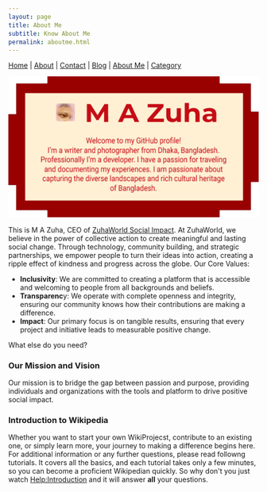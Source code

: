 ```yaml
---
layout: page
title: About Me
subtitle: Know About Me
permalink: aboutme.html
---
```

[Home](./) | [About](./about) | [Contact](./contact) | [Blog](./blog) | [About Me](./aboutme.html) | [Category](./category)

![Social Image](/assets/img/social-image.png)

This is M A Zuha, CEO of [ZuhaWorld Social Impact](https://zuhaworld.com). At ZuhaWorld, we believe in the power of collective action to create meaningful and lasting social change. Through technology, community building, and strategic partnerships, we empower people to turn their ideas into action, creating a ripple effect of kindness and progress across the globe. Our Core Values:

- **Inclusivity**: We are committed to creating a platform that is accessible and welcoming to people from all backgrounds and beliefs.
- **Transparenc**y: We operate with complete openness and integrity, ensuring our community knows how their contributions are making a difference.
- **Impact**: Our primary focus is on tangible results, ensuring that every project and initiative leads to measurable positive change.

What else do you need?

### Our Mission and Vision

Our mission is to bridge the gap between passion and purpose, providing individuals and organizations with the tools and platform to drive positive social impact. 

### Introduction to Wikipedia
Whether you want to start your own WikiProjecst, contribute to an existing one, or simply learn more, your journey to making a difference begins here. For additional information or any further questions, please read followng tutorials. It covers all the basics, and each tutorial takes only a few minutes, so you can become a proficient Wikipedian quickly. So why don't you just watch [Help:Introduction](https://en.wikipedia.org/wiki/Help:Introduction) and it will answer **all** your questions.
